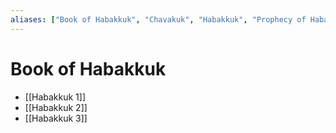 ```yaml
---
aliases: ["Book of Habakkuk", "Chavakuk", "Habakkuk", "Prophecy of Habacuc", "Prophetia Habacuc", "חבקוק", "Ἀμβακούμ"]
---
```



# Book of Habakkuk
- [[Habakkuk 1]]
- [[Habakkuk 2]]
- [[Habakkuk 3]]

